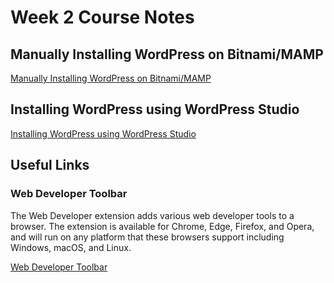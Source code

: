# Week 2 Course Notes

## Manually Installing WordPress on Bitnami/MAMP

[Manually Installing WordPress on Bitnami/MAMP](./week-2/manually-Installing-wordpress.md)

## Installing WordPress using WordPress Studio

[Installing WordPress using WordPress Studio](./week-2/installing-wordpress-studio.md)


## Useful Links

### Web Developer Toolbar

The Web Developer extension adds various web developer tools to a browser. The extension is available for Chrome, Edge, Firefox, and Opera, and will run on any platform that these browsers support including Windows, macOS, and Linux.

[Web Developer Toolbar](https://chrispederick.com/work/web-developer/)